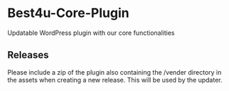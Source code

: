 # Best4u-Core-Plugin
Updatable WordPress plugin with our core functionalities

## Releases
Please include a zip of the plugin also containing the /vender directory in the assets when creating a new release. This will be used by the updater.